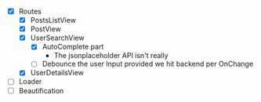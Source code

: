 - [x] Routes
  - [x] PostsListView
  - [x] PostView
  - [x] UserSearchView
    - [x] AutoComplete part
      - The jsonplaceholder API isn't really
    - [ ] Debounce the user Input provided we hit backend per OnChange
  - [x] UserDetailsView
- [ ] Loader
- [ ] Beautification
